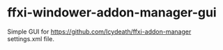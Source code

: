 # ffxi-windower-addon-manager-gui
 
Simple GUI for https://github.com/Icydeath/ffxi-addon-manager settings.xml file.
